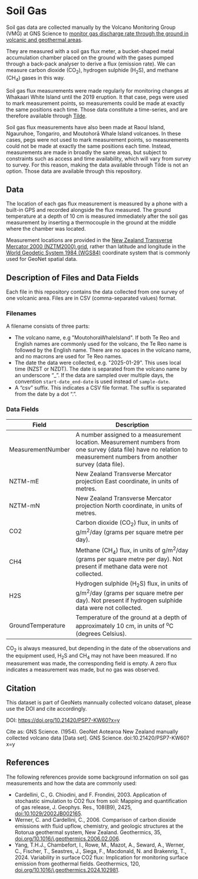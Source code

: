 ﻿# Soil Gas
Soil gas data are collected manually by the Volcano Monitoring Group (VMG) at GNS Science to [monitor gas discharge rate through the ground in volcanic and geothermal areas](https://www.geonet.org.nz/volcano/how).

They are measured with a soil gas flux meter, a bucket-shaped metal accumulation chamber placed on the ground with the gases pumped through a back-pack analyser to derive a flux (emission rate). We can measure carbon dioxide (CO<sub>2</sub>), hydrogen sulphide (H<sub>2</sub>S), and methane (CH<sub>4</sub>) gases in this way.

Soil gas flux measurements were made regularly for monitoring changes at Whakaari White Island until the 2019 eruption. It that case, pegs were used to mark measurement points, so measurements could be made at exactly the same positions each time. Those data constitute a time-series, and are therefore available through [Tilde](https://tilde.geonet.org.nz/).

Soil gas flux measurements have also been made at Raoul Island, Ngauruhoe, Tongariro, and Moutohorā Whale Island volcanoes. In these cases, pegs were not used to mark measurement points, so measurements could not be made at exactly the same positions each time. Instead, measurements are made in broadly the same areas, but subject to constraints such as access and time availability, which will vary from survey to survey. For this reason, making the data available through Tilde is not an option. Those data are available through this repository.

## Data
The location of each gas flux measurement is measured by a phone with a built-in GPS and recorded alongside the flux measured. The ground temperature at a depth of 10 cm is measured immediately after the soil gas measurement by inserting a thermocouple in the ground at the middle where the chamber was located.

Measurement locations are provided in the [New Zealand Transverse Mercator 2000 (NZTM2000) grid](https://www.linz.govt.nz/guidance/geodetic-system/coordinate-systems-used-new-zealand/projections/new-zealand-transverse-mercator-2000-nztm2000), rather than latitude and longitude in the [World Geodetic System 1984 (WGS84)](https://www.linz.govt.nz/guidance/geodetic-system/coordinate-systems-used-new-zealand/geodetic-datums/world-geodetic-system-1984-wgs84) coordinate system that is commonly used for GeoNet spatial data.

## Description of Files and Data Fields
Each file in this repository contains the data collected from one survey of one volcanic area. Files are in CSV (comma-separated values) format.

### Filenames
A filename consists of three parts:
- The volcano name, e.g "MoutohoraWhaleIsland". If both Te Reo and English names are commonly used for the volcano, the Te Reo name is followed by the English name. There are no spaces in the volcano name, and no macrons are used for Te Reo names.
- The date the data were collected, e.g. "2025-01-29". This uses local time (NZST or NZDT). The date is separated from the volcano name by an underscore “\_”. If the data are sampled over multiple days, the convention `start-date_end-date` is used instead of `sample-date`.
- A “csv” suffix. This indicates a CSV file format. The suffix is separated from the date by a dot “.”.

### Data Fields
| Field | Description |
| --- | --- |
| MeasurementNumber | A number assigned to a measurement location. Measurement numbers from one survey (data file) have no relation to measurement numbers from another survey (data file). |
| NZTM-mE | New Zealand Transverse Mercator projection East coordinate, in units of metres. |
| NZTM-mN | New Zealand Transverse Mercator projection North coordinate, in units of metres. |
| CO2 | Carbon dioxide (CO<sub>2</sub>) flux, in units of g/m<sup>2</sup>/day (grams per square metre per day). |
| CH4 | Methane (CH<sub>4</sub>) flux, in units of g/m<sup>2</sup>/day (grams per square metre per day). Not present if methane data were not collected. |
| H2S | Hydrogen sulphide (H<sub>2</sub>S) flux, in units of g/m<sup>2</sup>/day (grams per square metre per day). Not present if hydrogen sulphide data were not collected. |
| GroundTemperature | Temperature of the ground at a depth of approximately 10 cm, in units of <sup>o</sup>C (degrees Celsius). |

CO<sub>2</sub> is always measured, but depending in the date of the observations and the equipment used, H<sub>2</sub>S and CH<sub>4</sub> may not have been measured. If no measurement was made, the corresponding field is empty. A zero flux indicates a measurement was made, but no gas was observed.

## Citation

This dataset is part of GeoNets mannually collected volcano dataset, please use the DOI and cite accordingly.

DOI: https://doi.org/10.21420/PSP7-KW60?x=y

Cite as:
GNS Science. (1954). GeoNet Aotearoa New Zealand manually collected volcano data [Data set]. GNS Science. doi:10.21420/PSP7-KW60?x=y

## References

The following references provide some background information on soil gas measurements and how the data are commonly used:

 - Cardellini, C., G. Chiodini, and F. Frondini, 2003. Application of stochastic simulation to CO2 flux from soil: Mapping and quantification of gas release, J. Geophys. Res., 108(B9), 2425, [doi:10.1029/2002JB002165](doi:10.1029/2002JB002165).
- Werner, C. and Cardellini, C., 2006. Comparison of carbon dioxide emissions with fluid upflow, chemistry, and geologic structures at the Rotorua geothermal system, New Zealand. Geothermics, 35, [doi.org/10.1016/j.geothermics.2006.02.006](doi.org/10.1016/j.geothermics.2006.02.006).
 - Yang, T.H.J., Chambefort, I., Rowe, M., Mazot, A., Seward, A., Werner, C., Fischer, T., Seastres, J., Siega, F., Macdonald, N. and Brakenrig, T., 2024. Variability in surface CO2 flux: Implication for monitoring surface emission from geothermal fields. Geothermics, 120, [doi.org/10.1016/j.geothermics.2024.102981](doi.org/10.1016/j.geothermics.2024.102981).

